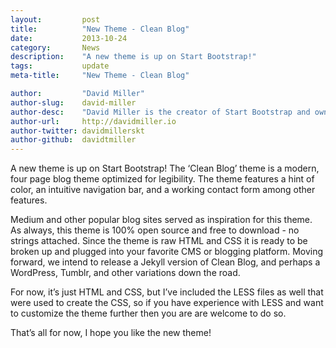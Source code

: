 ```yaml
---
layout:			post
title:			"New Theme - Clean Blog"
date:			2013-10-24
category:		News
description:	"A new theme is up on Start Bootstrap!"
tags:			update
meta-title:		"New Theme - Clean Blog"

author:			"David Miller"
author-slug:	david-miller
author-desc:	"David Miller is the creator of Start Bootstrap and owner of Blackrock Digital. He is a front end web designer and developer working out of sunny Orlando, Florida."
author-url:		http://davidmiller.io
author-twitter:	davidmillerskt
author-github:	davidtmiller
---
```

A new theme is up on Start Bootstrap! The ‘Clean Blog’ theme is a modern, four page blog theme optimized for legibility. The theme features a hint of color, an intuitive navigation bar, and a working contact form among other features.

Medium and other popular blog sites served as inspiration for this theme. As always, this theme is 100% open source and free to download - no strings attached. Since the theme is raw HTML and CSS it is ready to be broken up and plugged into your favorite CMS or blogging platform. Moving forward, we intend to release a Jekyll version of Clean Blog, and perhaps a WordPress, Tumblr, and other variations down the road.

For now, it’s just HTML and CSS, but I’ve included the LESS files as well that were used to create the CSS, so if you have experience with LESS and want to customize the theme further then you are are welcome to do so.

That’s all for now, I hope you like the new theme!